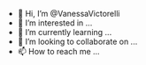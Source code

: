 - 👋 Hi, I’m @VanessaVictorelli
- 👀 I’m interested in ...
- 🌱 I’m currently learning ...
- 💞️ I’m looking to collaborate on ...
- 📫 How to reach me ...

<!---
VanessaVictorelli/VanessaVictorelli is a ✨ special ✨ repository because its `README.md` (this file) appears on your GitHub profile.
You can click the Preview link to take a look at your changes.
--->
